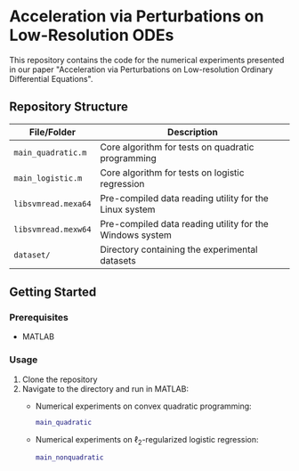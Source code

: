 # Acceleration via Perturbations on Low-Resolution ODEs

This repository contains the code for the numerical experiments presented in our paper "Acceleration via Perturbations on Low-resolution
Ordinary Differential Equations".

## Repository Structure

| File/Folder          | Description                                                       |
| -------------------- | ----------------------------------------------------------------- |
| `main_quadratic.m`   | Core algorithm for tests on quadratic programming                |
| `main_logistic.m`    | Core algorithm for tests on logistic regression                  |
| `libsvmread.mexa64`  | Pre-compiled data reading utility for the Linux system           |
| `libsvmread.mexw64`  | Pre-compiled data reading utility for the Windows system         |
| `dataset/`           | Directory containing the experimental datasets                   |

## Getting Started

### Prerequisites
- MATLAB

### Usage
1. Clone the repository
2. Navigate to the directory and run in MATLAB:
   - Numerical experiments on convex quadratic programming:
     ```matlab
     main_quadratic
     ```
   
   - Numerical experiments on $\ell_2$-regularized logistic regression:
     ```matlab
     main_nonquadratic
     ```

